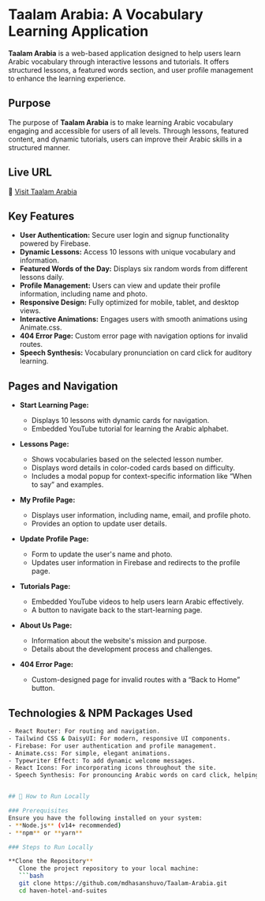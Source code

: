 # Taalam Arabia: A Vocabulary Learning Application

**Taalam Arabia** is a web-based application designed to help users learn Arabic vocabulary through interactive lessons and tutorials. It offers structured lessons, a featured words section, and user profile management to enhance the learning experience.

## Purpose
The purpose of **Taalam Arabia** is to make learning Arabic vocabulary engaging and accessible for users of all levels. Through lessons, featured content, and dynamic tutorials, users can improve their Arabic skills in a structured manner.

## Live URL
🔗 [Visit Taalam Arabia](https://taalam-arabia.netlify.app/)

## Key Features
- **User Authentication:** Secure user login and signup functionality powered by Firebase.
- **Dynamic Lessons:** Access 10 lessons with unique vocabulary and information.
- **Featured Words of the Day:** Displays six random words from different lessons daily.
- **Profile Management:** Users can view and update their profile information, including name and photo.
- **Responsive Design:** Fully optimized for mobile, tablet, and desktop views.
- **Interactive Animations:** Engages users with smooth animations using Animate.css.
- **404 Error Page:** Custom error page with navigation options for invalid routes.
- **Speech Synthesis:** Vocabulary pronunciation on card click for auditory learning.

## Pages and Navigation
- **Start Learning Page:**
  - Displays 10 lessons with dynamic cards for navigation.
  - Embedded YouTube tutorial for learning the Arabic alphabet.
  
- **Lessons Page:**  
  - Shows vocabularies based on the selected lesson number.
  - Displays word details in color-coded cards based on difficulty.
  - Includes a modal popup for context-specific information like “When to say” and examples.
  
- **My Profile Page:**
  - Displays user information, including name, email, and profile photo.
  - Provides an option to update user details.

- **Update Profile Page:**
  - Form to update the user's name and photo.
  - Updates user information in Firebase and redirects to the profile page.

- **Tutorials Page:**
  - Embedded YouTube videos to help users learn Arabic effectively.
  - A button to navigate back to the start-learning page.

- **About Us Page:**
  - Information about the website's mission and purpose.
  - Details about the development process and challenges.

- **404 Error Page:**
  - Custom-designed page for invalid routes with a “Back to Home” button.

## Technologies & NPM Packages Used
```bash
- React Router: For routing and navigation.
- Tailwind CSS & DaisyUI: For modern, responsive UI components.
- Firebase: For user authentication and profile management.
- Animate.css: For simple, elegant animations.
- Typewriter Effect: To add dynamic welcome messages.
- React Icons: For incorporating icons throughout the site.
- Speech Synthesis: For pronouncing Arabic words on card click, helping users hear vocabulary.


## 🏃 How to Run Locally

### Prerequisites
Ensure you have the following installed on your system:
- **Node.js** (v14+ recommended)
- **npm** or **yarn**

### Steps to Run Locally

**Clone the Repository**  
   Clone the project repository to your local machine:
   ```bash
   git clone https://github.com/mdhasanshuvo/Taalam-Arabia.git
   cd haven-hotel-and-suites
